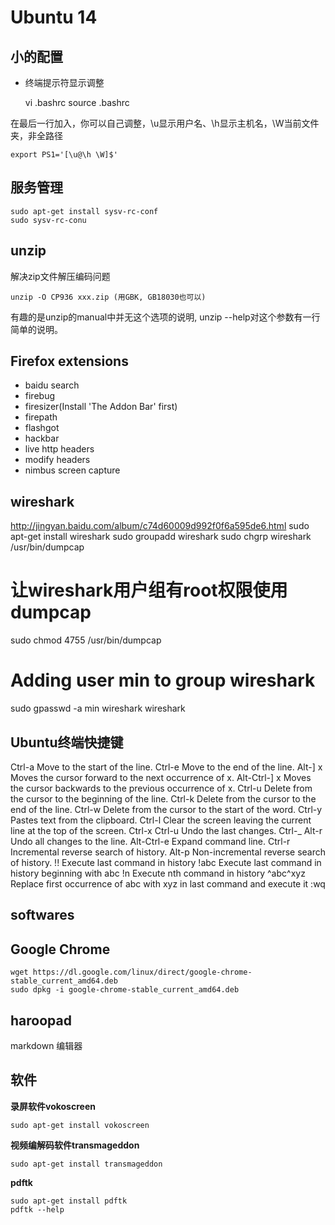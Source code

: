 # Ubuntu 14

## 小的配置

- 终端提示符显示调整

    vi .bashrc
    source .bashrc

在最后一行加入，你可以自己调整，\u显示用户名、\h显示主机名，\W当前文件夹，非全路径

    export PS1='[\u@\h \W]$'

## 服务管理

    sudo apt-get install sysv-rc-conf
    sudo sysv-rc-conu

## unzip

解决zip文件解压编码问题

	unzip -O CP936 xxx.zip (用GBK, GB18030也可以)

有趣的是unzip的manual中并无这个选项的说明, unzip --help对这个参数有一行简单的说明。

## Firefox extensions

- baidu search
- firebug
- firesizer(Install 'The Addon Bar' first)
- firepath
- flashgot
- hackbar
- live http headers
- modify headers
- nimbus screen capture

## wireshark
<http://jingyan.baidu.com/album/c74d60009d992f0f6a595de6.html>
sudo apt-get install wireshark
sudo groupadd wireshark
sudo chgrp wireshark /usr/bin/dumpcap
# 让wireshark用户组有root权限使用dumpcap
sudo chmod 4755 /usr/bin/dumpcap
# Adding user min to group wireshark
sudo gpasswd -a min wireshark
wireshark

## Ubuntu终端快捷键
Ctrl-a Move to the start of the line.
Ctrl-e Move to the end of the line.
Alt-] x Moves the cursor forward to the next occurrence of x.
Alt-Ctrl-] x Moves the cursor backwards to the previous occurrence of x.
Ctrl-u Delete from the cursor to the beginning of the line.
Ctrl-k Delete from the cursor to the end of the line.
Ctrl-w Delete from the cursor to the start of the word.
Ctrl-y Pastes text from the clipboard.
Ctrl-l Clear the screen leaving the current line at the top of the screen.
Ctrl-x Ctrl-u Undo the last changes. Ctrl-_
Alt-r Undo all changes to the line.
Alt-Ctrl-e Expand command line.
Ctrl-r Incremental reverse search of history.
Alt-p Non-incremental reverse search of history.
!! Execute last command in history
!abc Execute last command in history beginning with abc
!n Execute nth command in history
^abc^xyz Replace first occurrence of abc with xyz in last command and execute it
:wq
## softwares

## Google Chrome

    wget https://dl.google.com/linux/direct/google-chrome-stable_current_amd64.deb
    sudo dpkg -i google-chrome-stable_current_amd64.deb


## haroopad

markdown 编辑器

## 软件

**录屏软件vokoscreen**

    sudo apt-get install vokoscreen

**视频编解码软件transmageddon**

    sudo apt-get install transmageddon

**pdftk**

    sudo apt-get install pdftk
    pdftk --help
